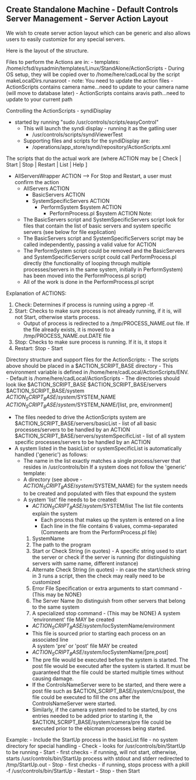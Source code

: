 ## Create Standalone Machine - Default Controls Server Management - Server Action Layout

We wish to create server action layout which can be generic and also allows users to easily customize for any special servers.

Here is the layout of the structure.

Files to perform the Actions are in:
	- templates: /home/cfsd/sysadmin/templates/Linux/StandAlone/ActionScripts 
	- During OS setup, they will be copied over to /home/here/cadLocal by the script makeLocalDirs.runasroot
	- note:  You need to update the action files
		- ActionScripts contains camera name...need to update to your camera name (will move to database later)
		- ActionScripts contains aravis path...need to update to your current path

Controlling the ActionScripts - syndiDisplay
- started by running  "sudo /usr/controls/scripts/easyControl"
	- This will launch the syndi display - running it as the gatling user
		- /usr/controls/scripts/syndiViewerTest
	- Supporting files and scripts for the syndiDisplay are:
     	- /operations/app_store/syndi/repository/ActionScripts.xml       

The scripts that do the actual work are (where ACTION may be [ Check | Start | Stop | Restart | List | Help ]
- AllServersWrapper ACTION  --> For Stop and Restart, a user must confirm the action
	- AllServers ACTION  
		- BasicServers ACTION
		- SystemSpecificServers ACTION
			- PerformSystem $system ACTION
				- PerformProcess.pl $system ACTION
Note:
	- The BasicServers script and SystemSpecificServers script look for files that contain the list of basic servers and system specific servers (see below for file explication)
	- The BasicServers script and SystemSpecificServers script may be called independently, passing a valid value for ACTION
	- The PerformSystem script could be removed and the BasicServers and SystemSpecificServers script could call PerformProcess.pl directly (the functionality of looping through multiple processes/servers in the same system, initially in PerformSystem) has been moved into the PerformProcess.pl script)
	- All of the work is done in the PerformProcess.pl script             

Explanation of ACTIONS:
1. Check: Determines if process is running using a pgrep -lf.
2. Start: Checks to make sure process is not already running, if it is, will not Start, otherwise starts process. 
	- Output of process is redirected to a /tmp/PROCESS_NAME.out file. If the file already exists, it is moved to a /tmp/PROCESS_NAME.out.DATE file
3. Stop: Checks to make sure process is running.  If it is, it stops it
4. Restart: Stop - Start

Directory structure and support files for the ActionScripts:
	- The scripts above should be placed in a $ACTION_SCRIPT_BASE directory
	- This environment variable is defined in /home/here/cadLocal/ActionScripts/ENV.
	- Default is /home/here/cadLocal/ActionScripts
	- The directories should look like
        $ACTION_SCRIPT_BASE
        $ACTION_SCRIPT_BASE/servers
        $ACTION_SCRIPT_BASE/system
        $ACTION_SCRIPT_BASE/system/$SYSTEM_NAME
        $ACTION_SCRIPT_BASE/system/$SYSTEM_NAME/[list, pre, environment]
- The files needed to drive the ActionScripts system are
	$ACTION_SCRIPT_BASE/servers/basicList - list of all basic processes/servers to be handled by an ACTION
	$ACTION_SCRIPT_BASE/servers/systemSpecificList - list of all system specific processes/servers to be handled by an ACTION
- A system listed in the basicList or systemSpecificList is automatically handled ('generic') as follows:
	- The name in the list exactly matches a single process/server that resides in /usr/controls/bin
If a system does not follow the 'generic' template:
	- A directory (see above - $ACTION_SCRIPT_BASE/system/$SYSTEM_NAME) for the system needs to be created and populated with files that expound the system     
	- A system 'list' file needs to be created:
		- $ACTION_SCRIPT_BASE/system/$SYSTEM/list
		The list file contents explain the system
			- Each process that makes up the system is entered on a line
			- Each line in the file contains 6 values, comma-separated
		(Comments are from the PerformProcess.pl file)
		1) SystemName
		2) The path to the program
		3) Start or Check String (in quotes) - A specific string used to start the server or check if the server is running (for distinguishing servers with same name, different instance)
		4) Alternate Check String (in quotes) - in case the start/check string in 3 runs a script, then the check may really need to be customized
		5) Error File Specification or extra arguments to start command - (This may be NONE)
		6) The Server Name (to distinguish from other servers that belong to the same system
		7) A specialized stop command - (This may be NONE)
	A system 'environment' file MAY be created
		- $ACTION_SCRIPT_BASE/system/$locSystemName/environment
		- This file is sourced prior to starting each process on an associated line        
	A system 'pre' or 'post' file MAY be created
		- $ACTION_SCRIPT_BASE/system/$locSystemName/[pre,post]
		- The pre file would be executed before the system is started.  The post file would be executed after the system is started. It must be guaranteed that the file could be started multiple times without causing damage.
		- If the ControlsNameServer were to be started, and there were a post file such as $ACTION_SCRIPT_BASE/system/cns/post, the file could be executed to fill the cns after the ControlsNameServer were started.
		- Similarly, if the camera system needed to be started, by cns entries needed to be added prior to starting it, the $ACTION_SCRIPT_BASE/system/camera/pre file could be executed prior to the ebicman processes being started.  

Example:
	- Include the StartUp process in the basicList file - no system directory for special handling
	- Check - looks for /usr/controls/bin/StartUp to be running
	- Start - first checks - if running, will not start, otherwise, starts /usr/controls/bin/StartUp process with stdout and stderr redirected to /tmp/StartUp.out
	- Stop - first checks - if running, stops process with a pkill -f /usr/controls/bin/StartUp
	- Restart - Stop - then Start












